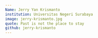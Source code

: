 ```yaml
---
Name: Jerry Yan Krismanto
institution: Universitas Negeri Surabaya
image: jerry-krismanto.jpg
quote: Past is not the place to stay
github: jerry-krismanto
---
```

